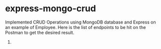 # express-mongo-crud
Implemented CRUD Operations using MongoDB database and Express on an example of Employee. Here is the list of endpoints to be hit on the Postman to get the desired result.

1. 
